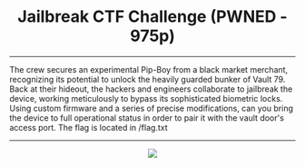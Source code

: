 # <h1 align="center">Jailbreak CTF Challenge (PWNED - 975p)</h1>

---

<p align="center">

The crew secures an experimental Pip-Boy from a black market merchant, recognizing its potential to unlock the heavily guarded bunker of Vault 79.
Back at their hideout, the hackers and engineers collaborate to jailbreak the device, working meticulously to bypass its sophisticated biometric locks.
Using custom firmware and a series of precise modifications, can you bring the device to full operational status in order to pair it with the vault door's access port.
The flag is located in /flag.txt

</p>

---

<p align="center">

  <img src = "https://github.com/user-attachments/assets/68d37dde-c027-40b1-be1a-af02b939e62c">


</p>
